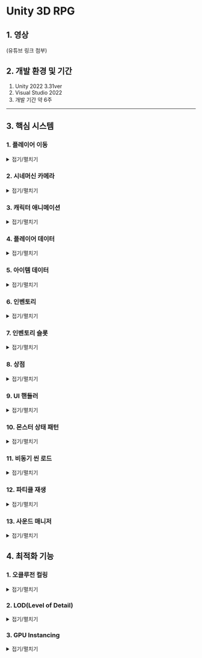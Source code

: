# Unity 3D RPG

## 1. 영상
(유튜브 링크 첨부)

## 2. 개발 환경 및 기간
1. Unity 2022 3.31ver
2. Visual Studio 2022
3. 개발 기간 약 6주
---
## 3. 핵심 시스템

### 1. 플레이어 이동
<details><summary>접기/펼치기</summary>
플레이어의 이동은 유니티의 Input System을 사용해서 만들었습니다.
먼저 GetAxisRaw를 사용하여 Horizontal과 Vertical의 값을 Vector2로 가져옵니다.
가져온 Vector2의 값의 벡터를 정규화해준 뒤 입력받은 키값의 방향으로 캐릭터가 바라보게하고
바라본 방향으로 캐릭터가 움직일수 있게 했습니다.

Input의 입력이 없을 경우 캐릭터는 제자리에 서있는 애니메이션을 플레이하고
입력이 있을 경우 해당 방향으로 움직이며 달리는 애니메이션이 플레이됩니다.

```C#
private void Move()
{
    input = new Vector2(Input.GetAxisRaw("Horizontal"), Input.GetAxisRaw("Vertical"));
    Vector2 inputDir = input.normalized;
    // 캐릭터가 움직인 방향을 바라보도록 설정
    if (inputDir != Vector2.zero)
    {
        float rotation = Mathf.Atan2(inputDir.x, inputDir.y) * Mathf.Rad2Deg + cameraTransform.eulerAngles.y;
        transform.eulerAngles = Vector3.up * Mathf.SmoothDampAngle(transform.eulerAngles.y, rotation, ref rotationVelocity, rotationTime);
    }

    // targetSpeed 는 속도 * 방향의 크기
    targetSpeed = moveSpeed * inputDir.magnitude;

    //currentSpeed에서 targetSpeed까지 moveTime동안 변환
    currentSpeed = Mathf.SmoothDamp(currentSpeed, targetSpeed, ref speedVelocity, moveTime);


    transform.Translate(transform.forward * currentSpeed * Time.deltaTime, Space.World);

    if (input != Vector2.zero)
    {
        animator.Play("Run");
    }
    
    else
    {
        animator.Play("Idle");
    }
```

</details>

### 2. 시네머신 카메라
<details><summary>접기/펼치기</summary>
씬을 보여줄수 있는 카메라는 시네머신 카메라의 버추얼 카메라를 사용했습니다.
버추얼 카메라를 사용하여 플레이어를 따라오는 카메라를 쉽게 구현할수 있었으며
마우스의 입력값에 따라 카메라도 같이 회전되도록 했습니다.
시네머신 콜라이더를 사용하여 카메라가 오브젝트와 충돌할시 화면을 더욱 자연스럽게 연출했습니다.
    
![시네머신카메라](https://github.com/user-attachments/assets/3d3c5904-ac67-4918-82aa-3ec96ef6d16f)
</details>

### 3. 캐릭터 애니메이션
<details><summary>접기/펼치기</summary>
플레이어의 애니메이션은 플레이어 매니저에서 현재 상태에 따라 애니메이션이 나오도록 구현했습니다.
공격,구르기,달리기 등의 애니메이션이 플레이어가 입력한 값에 따라 실행될 경우
다른 애니메이션이 재생되지 못하도록 플레이어의 상태를 애니메이션 컨트롤러의 bool값으로 넣어 StateMachineBehaviour를 통해 관리했습니다.
    
![애니메이터](https://github.com/user-attachments/assets/1d2940a1-1ea1-476c-ada6-95e59f5c917f)

```C#
private void Die()
{
    if (playerState.hp <= 0 && isDie == false)
    {
        isDie = true;
        animator.Play("Die");
        playerHitBox.SetActive(false);
        Invoke("Respawn", 3f);
    }
}

private void Attack()
{
    if (isInteracting == false && Input.GetMouseButtonDown(0))
    {
        animator.Play("Attack");
    }
}
private void Roll()
{
    if(playerState.stamina >= 20 && isInteracting == false && Input.GetKeyDown(KeyCode.Space))
    {
        playerState.stamina -= 20;
        animator.Play("Roll");
    }   
}
void Update()
{
    isInteracting = animator.GetBool("isInteracting");
    if (isInteracting == false)
    {
        Move();
        Attack();
        Roll();
    }
    Die();
    
}
```

</details>

### 4. 플레이어 데이터
<details><summary>접기/펼치기</summary>
게임내에서 데이터를 저장하는 용도로 스크립터블 오브젝트를 사용했습니다.
스크립터블 오브젝트는 데이터를 중복으로 생성하는 것을 방지하여 프로젝트의 메모리를 줄이는데 이점으로 발생합니다.
또한 빌드후 스크립터블 오브젝트는 데이터를 수정할 수 없고 스크립터블 오브젝트는 에셋으로 관리되기에 에셋 업데이트를 통해 수정이 가능합니다.

![스크립터블오브젝트](https://github.com/user-attachments/assets/91704279-9080-488a-91a0-248947cb2a59)

</details>

### 5. 아이템 데이터
<details><summary>접기/펼치기</summary>
아이템 데이터는 스크립터블 오브젝트를 사용하여 각 아이템의 타입과 아이템의 정보들을 저장했습니다.
    
![아이템데이터](https://github.com/user-attachments/assets/c71f64c9-57af-4b11-9b90-2b0369922bb0)
  
```C#
public enum ItemType
{
    WEAPON,
    ARMOR,
    POTION,
}
public class ItemData : ScriptableObject
{
    public GameObject prefab;
    public Vector3 position;
    public int id;
    public ItemType type;
    public string _name;
    public string description;
    public int value;
    public Sprite icon;
    public Sprite bigImage;
    public int rarerity;
    public int price;
    public int status;
}
```

</details>

### 6. 인벤토리
<details><summary>접기/펼치기</summary>
인벤토리는 싱글톤 패턴을 통해 인벤토리 매니저로 클래스를 관리했습니다.
인벤토리를 열때마다 인벤토리 칸의 각 아이템의 정보를 업데이트하고
아이템에 마우스 커서를 가져다댈시 아이템의 정보가 하이라이트창에서 따로 표시가 되게 했습니다.

![인벤토리와 하이라이트창](https://github.com/user-attachments/assets/c6fb883f-0a99-4529-b780-5abffad99df0)

<details><summary>코드 보기</summary>
        
```C#
public class InventoryManager : Singleton<InventoryManager>
{
[SerializeField] public GameObject inventory;
public Transform itemContect;
public List<ItemInventoryUI> ItemInventoryUISlots;
public delegate void OnItemChanged();
public static event OnItemChanged onItemChagedCallback;
[SerializeField] public GameObject hilightItem;
[SerializeField] Image hilightItemImage;
[SerializeField] TextMeshProUGUI hilightItemName;
[SerializeField] TextMeshProUGUI hilightItemDescription;
private void Start()
{
    ListItem();
    // 시작 할 때 아이템이 있으면 인벤토리 UI 업데이트 
}
private void Update()
{
    if (Input.GetKeyDown(KeyCode.I))
    {
        bool isActive = !inventory.activeSelf;
        inventory.SetActive(isActive); // 인벤토리 UI 활성화/비활성화 토글
                                       // 인벤토리가 활성화되면 마우스 커서를 표시하고, 그렇지 않으면 숨깁니다.
        Cursor.visible = isActive;
        // 인벤토리가 활성화되면 마우스 커서를 잠그지 않고, 그렇지 않으면 잠급니다.
        Cursor.lockState = isActive ? CursorLockMode.None : CursorLockMode.Locked;
    }
}
public void Add(ItemData newItem)
{
    ItemData existingItem = PlayerInfomationManager.Instance.playerState.items.Find(item => item._name == newItem._name);
    if (existingItem != null)
    {
        existingItem.value += 1;
        // 같은 아이템이면 카운트 +1
    }
    else
    {
        newItem.value = 1;
        PlayerInfomationManager.Instance.playerState.items.Add(newItem);
        // 새로운 아이템이면 추가
    }
    onItemChagedCallback?.Invoke(); // 아이템 변경 이벤트 발생
}

public void Remove(ItemData item)
{
    ItemData itemToRemove = PlayerInfomationManager.Instance.playerState.items.Find(i => i._name == item._name);
    if (itemToRemove != null && itemToRemove.value > 0)
    {
        itemToRemove.value -= 1;
        int index = PlayerInfomationManager.Instance.playerState.items.IndexOf(itemToRemove);
        ItemInventoryUISlots[index].countItemText.text = itemToRemove.value.ToString();
        Debug.Log("포션 사용");

        if (itemToRemove.value == 0)
        {
            Debug.Log("포션 사라짐");
            ItemInventoryUISlots[index].gameObject.SetActive(false);
            PlayerInfomationManager.Instance.playerState.items.Remove(itemToRemove);
        }

        onItemChagedCallback?.Invoke();
    }
}
public void ListItem()
{
    foreach (Transform child in itemContect)
    {
        child.gameObject.SetActive(false);
        // 빈 슬롯 다 지우고
    }
    foreach (Transform child in itemContect)
    {
        if (!child.gameObject.activeSelf)
        // 빈 슬롯 상태에서
        {
            for (int i = 0; i < PlayerInfomationManager.Instance.playerState.items.Count; i++)
            {
                // 아이템 먹은 만큼 슬롯 활성화하고 UI 업데이트
                ItemInventoryUISlots[i].gameObject.SetActive(true);
                ItemInventoryUISlots[i].itemNameText.text = PlayerInfomationManager.Instance.playerState.items[i]._name;
                ItemInventoryUISlots[i].itemIconImage.sprite = PlayerInfomationManager.Instance.playerState.items[i].icon;
                ItemInventoryUISlots[i].itemBigImage.sprite = PlayerInfomationManager.Instance.playerState.items[i].bigImage;
                ItemInventoryUISlots[i].countItemText.text = $"{PlayerInfomationManager.Instance.playerState.items[i].value}";
                ItemInventoryUISlots[i].currentItemData = PlayerInfomationManager.Instance.playerState.items[i];
                // 슬롯에 커렌트 아이템을 넣어 이 아이템이 무엇인지 알게 해준다
            }
        }
    }
}
public void HilightItem(ItemData itemData)
{
    hilightItemImage.sprite = itemData.bigImage;
    hilightItemDescription.text = itemData.description;
    hilightItemName.text = itemData._name;
}
 ```
</details>
</details>

### 7. 인벤토리 슬롯
<details><summary>접기/펼치기</summary>
인벤토리 슬롯은 인벤토리 칸마다의 기능을 구현했습니다.
IPointerEnterHandler,IPointerExitHandler,IPointerClickHandler 3개의 인터페이스를 상속받았습니다.
IPointerEnterHandler,IPointerExitHandler의 기능으로 슬롯에 커서를 가져다댈시 인벤토리 매니저에 해당 아이템의 정보를 전달함으로써 아이템 정보창이 열리게 닫히게 됩니다.
IPointerClickHandler의 경우 아이템 사용 및 장비의 장착 해제를 구현했습니다.

<details><summary>코드 보기</summary>

```C#
    public void OnPointerEnter(PointerEventData eventData)
    {
        InventoryManager.Instance.hilightItem.transform.position = eventData.position;
        InventoryManager.Instance.hilightItem.SetActive(true);
        InventoryManager.Instance.HilightItem(currentItemData);
    }
    public void OnPointerExit(PointerEventData eventData)
    {
        InventoryManager.Instance.hilightItem.SetActive(false);
    }
    public void OnPointerClick(PointerEventData eventData)
    {
        if (currentItemData.type == ItemType.POTION)
        {
            Debug.Log("포션 마신다!");
            InventoryManager.Instance.Remove(currentItemData);
            PlayerInfomationManager.Instance.playerState.hp += 50;
            if(PlayerInfomationManager.Instance.playerState.hp >= PlayerInfomationManager.Instance.playerState.maxHp)
            {
                PlayerInfomationManager.Instance.playerState.hp = PlayerInfomationManager.Instance.playerState.maxHp;
            }
            // 포션은 소비아이템, 갯수가 0이되면 사라진다
        }
        ChangeWeapon(eventData);
        // 무기와 방어구는 계속 인벤토리에 있으면서 교체
        Time.timeScale = 1.0f;
    }

    public void ChangeWeapon(PointerEventData eventData)
    {
        if (currentItemData == null)
        {
            return;
        }
        if (currentItemData.type == ItemType.WEAPON)
        {
            // 장착 해제
            if(PlayerInfomationManager.Instance.playerState.currentWeapon == currentItemData)
            {
                PlayerInfomationManager.Instance.playerState.currentWeapon = null;
                PlayerInfomationManager.Instance.weaponEquipment.sprite = null;
                PlayerInfomationManager.Instance.playerState.attackPoint -= currentItemData.status;
            }
            // 장착중인 장비가 없을때 장비 장착
            else if (PlayerInfomationManager.Instance.playerState.currentWeapon == null)
            {
                PlayerInfomationManager.Instance.playerState.currentWeapon = currentItemData;
                PlayerInfomationManager.Instance.weaponEquipment.sprite = currentItemData.bigImage;
                PlayerInfomationManager.Instance.playerState.attackPoint += currentItemData.status;
            }
            // 장착중인 장비가 있을때 장비 교체
            else
            {
                PlayerInfomationManager.Instance.playerState.attackPoint -= PlayerInfomationManager.Instance.playerState.currentWeapon.status;
                PlayerInfomationManager.Instance.playerState.currentWeapon = currentItemData;
                PlayerInfomationManager.Instance.weaponEquipment.sprite = currentItemData.bigImage;
                PlayerInfomationManager.Instance.playerState.attackPoint += currentItemData.status;
            }
            Debug.Log("무기 장착");
        }
        else if(currentItemData.type == ItemType.ARMOR)
        {
            // 장착 해제
            if(PlayerInfomationManager.Instance.playerState.currentArmor == currentItemData)
            {
                PlayerInfomationManager.Instance.playerState.currentArmor = null;
                PlayerInfomationManager.Instance.armorEquipment.sprite = null;
                PlayerInfomationManager.Instance.playerState.defencePoint -= currentItemData.status;
            }
            // 장착중인 장비가 없을때 장비 장착
            else if(PlayerInfomationManager.Instance.playerState.currentArmor == null)
            {
                PlayerInfomationManager.Instance.playerState.currentArmor = currentItemData;
                PlayerInfomationManager.Instance.armorEquipment.sprite = currentItemData.bigImage;
                PlayerInfomationManager.Instance.playerState.defencePoint += currentItemData.status;
            }
            // 장착중인 장비가 있을때 장비 교체
            else
            {
                PlayerInfomationManager.Instance.playerState.defencePoint -= PlayerInfomationManager.Instance.playerState.currentArmor.status;
                PlayerInfomationManager.Instance.playerState.currentArmor = currentItemData;
                PlayerInfomationManager.Instance.armorEquipment.sprite = currentItemData.bigImage;
                PlayerInfomationManager.Instance.playerState.defencePoint += currentItemData.status;
            }
            Debug.Log("방어구 장착");
        }

        PlayerInfomationManager.Instance.UpdateStat();

        
        // 인벤토리에서 해당 장비를 누르면 장착
    }

```
</details>
</details>

### 8. 상점
<details><summary>접기/펼치기</summary>
상점은 스크롤바와 버티컬 레이아웃을 사용하여 아이템을 정렬한뒤
각각의 아이템의 정보를 넣고 구매 버튼으로 아이템에 해당하는 가격을 지불하여
인벤토리에 아이템이 추가되도록 구현했습니다.

<details><summary>코드 보기</summary>

```C#
List<ItemData> shopItems = new List<ItemData>();
public List<ShopSlots> shopSlots;
[SerializeField] ItemData armor;
[SerializeField] ItemData armor2;
[SerializeField] ItemData weapon;
[SerializeField] ItemData weapon2;
[SerializeField] ItemData potion;
public Transform itemContect;


private void Start()
{
    shopItems.Add(armor);
    shopItems.Add(armor2);
    shopItems.Add(weapon);
    shopItems.Add(weapon2);
    shopItems.Add(potion);
    
    ListItem();
}
public void ListItem()
{
    foreach (Transform child in itemContect)
    {
        child.gameObject.SetActive(false);
        // 빈 슬롯 다 지우고
    }
    foreach (Transform child in itemContect)
    {
        if (!child.gameObject.activeSelf)
            //빈 슬롯 상태에서
        {
            for (int i = 0; i < shopItems.Count; i++)
            {
                // 아이템 먹은 만큼 슬롯 활성화하고 UI 업데이트
                shopSlots[i].gameObject.SetActive(true);
                shopSlots[i].itemNameText.text = shopItems[i]._name;
                shopSlots[i].itemIconImage.sprite = shopItems[i].icon;
                shopSlots[i].itemBigImage.sprite = shopItems[i].bigImage;
                shopSlots[i].itemPrice.text = $"{shopItems[i].price}";
                shopSlots[i].itemDescription.text = shopItems[i].description;
                shopSlots[i].currentItemData = shopItems[i];
                // 슬롯에 커렌트 아이템을 넣어 이 아이템이 무엇인지 알게 해준다
            }
        }
    }
}
public void BuyItem()
{
    if(PlayerInfomationManager.Instance.playerState.gold >= currentItemData.price)
    {
        PlayerInfomationManager.Instance.playerState.gold -= currentItemData.price;
        InventoryManager.Instance.Add(currentItemData);
        InventoryManager.Instance.ListItem();
    }
}
```

</details>
</details>

### 9. UI 핸들러
<details><summary>접기/펼치기</summary>
UI 핸들러는 인벤토리,상점,플레이어 정보창 등 UI를 드래그 앤 드랍으로 위치를 옮길수 있는 기능입니다.
IPointerDownHandler, IDragHandler를 인터페이스로 상속받아 구현했습니다.
<details><summary>코드 보기</summary>
    
```C#
    public class InventoryHandler : MonoBehaviour, IPointerDownHandler, IDragHandler
    
    [SerializeField]
    private Transform targetTransform; // 이동될 UI

    private Vector2 beginPoint;
    private Vector2 moveBegin;

    private void Awake()
    {
        // 이동 대상 UI를 지정하지 않은 경우, 자동으로 부모로 초기화
        if (targetTransform == null)
            targetTransform = transform.parent;
    }

    // 드래그 시작 위치 지정
    void IPointerDownHandler.OnPointerDown(PointerEventData eventData)
    {
        beginPoint = targetTransform.position;
        moveBegin = eventData.position;
    }
    
    // 드래그 : 마우스 커서 위치로 이동
    void IDragHandler.OnDrag(PointerEventData eventData)
    {
        targetTransform.position = beginPoint + (eventData.position - moveBegin);
    }

 ```
</details>
</details>


### 10. 몬스터 상태 패턴
<details><summary>접기/펼치기</summary>
몬스터의 기본이 되는 스크립트를 만들면서 상태 패턴을 사용했습니다.
각각의 상태마다 조건을 달리하며 몬스터의 상태를 관리할 수 있고 유지,관리가 쉬워지는 장점이 있습니다.
이후 몬스터마다 해당 스크립트를 상속받은 뒤 각 몬스터의 정보는 스크립터블 오브젝트를 통해 가져왔습니다.
이때 스크립터블 오브젝트에 몬스터의 정보를 스크립터블 오브젝트에 바로 연결할 경우
해당 스크립터블 오브젝트를 상속받는 다른 몬스터에게도 영향이 가기 때문에
몬스터의 변수를 따로 선언하여 스크립터블 오브젝트의 데이터를 넣어줬습니다.
상속과 상태패턴,스크립터블 오브젝트를 통해 여러 종류의 몬스터를 구현하기 쉽도록 설계했습니다.


<details><summary>상태패턴 코드</summary>
    
```C#
    enum State
    {
        Idle,
        Move,
        Attack,
        Die,
    }
    public class Monster : MonoBehaviour
    {
        [SerializeField] NavMeshAgent navMeshAgent;
        [SerializeField] protected Animator animator;
        [SerializeField] protected GameObject player;
        [SerializeField] protected Collider playerWeapon;
        [SerializeField] protected BasePlayerState playerState;
        [SerializeField] protected Collider playerHitBox;
    
        State state;
    
        void Start()
        {
            animator = GetComponent<Animator>();
            navMeshAgent = GetComponent<NavMeshAgent>();
    
            state = State.Idle;
            player = GameObject.FindGameObjectWithTag("Player");
            playerWeapon = GameObject.Find("LongSwordMesh").GetComponent<Collider>();
            playerHitBox = GameObject.FindGameObjectWithTag("Hit Box").GetComponent<Collider>();
        }
    
        void Update()
        {
            switch (state)
            {
                case State.Idle: Idle();
                    break;
                case State.Move: Move();
                    break;
                case State.Attack: Attack();
                    break;
                case State.Die: Die();
                    break;
            }
    
        }
    
        protected void Die()
        {
            state = State.Die;
            animator.Play("Die");
            StartCoroutine(Remove());
        }
    
    
        protected void Attack()
        {
            animator.SetTrigger("Attack");
            navMeshAgent.SetDestination(transform.position);
            transform.LookAt(new Vector3(player.transform.position.x, transform.position.y, player.transform.position.z));
            if (Vector3.Distance(transform.position, player.transform.position) >= 2)
            {
                state = State.Move;
            }
        }
    
        protected void Move()
        {
            animator.SetTrigger("Move");
            navMeshAgent.SetDestination(player.transform.position);
            transform.LookAt(new Vector3(player.transform.position.x, transform.position.y, player.transform.position.z));
            if (Vector3.Distance(transform.position, player.transform.position) < 2)
            {
                state = State.Attack;
            }
            else if(Vector3.Distance(transform.position, player.transform.position) >= 15)
            {
                state = State.Idle;
            }
        }
    
        protected void Idle()
        {
            navMeshAgent.SetDestination(transform.position);
            animator.SetTrigger("Idle");
            if (Vector3.Distance(transform.position, player.transform.position) < 15)
            {
                state = State.Move;
            }
        }
    
        IEnumerator Remove()
        {
            yield return new WaitForSeconds(10);
            gameObject.SetActive(false);
        }
    }
 ```
</details>
<details><summary>몬스터 코드</summary>

```C#
    public class Spider : Monster
{
    [SerializeField] BaseMonsterStatus monsterStatus;

    [SerializeField] int hp;
    [SerializeField] int attack;
    [SerializeField] int defence;
    [SerializeField] int rewardExp;
    [SerializeField] int rewardGold;
    void Awake()
    {
        hp = monsterStatus.Hp;
        attack = monsterStatus.AttackPoint;
        defence = monsterStatus.DefencePoint;
        rewardExp = monsterStatus.rewardExp;
        rewardGold = monsterStatus.rewardGold;
    }
    private void OnTriggerEnter(Collider other)
    {
        if (player.GetComponent<Animator>().GetBool("isAttacking") == true && other == playerWeapon)
        {
            animator.Play("Hit");
            hp -= playerState.attackPoint - defence;
        }
        if (player.GetComponent<Animator>().GetBool("isRolling") == false && animator.GetBool("isAttacking") == true && other == playerHitBox)
        {
            player.GetComponent<Animator>().Play("Hit");
            playerState.hp -= attack - playerState.defencePoint;
        }
    }
    private void LateUpdate()
    {
        if (hp <= 0)
        {
            Die();
        }
    }
}
```

</details>
</details>

### 11. 비동기 씬 로드
<details><summary>접기/펼치기</summary>
유니티에서는 비동기 씬 로드를 위해서 AasyncOperation 함수를 지원하고 있습니다.
AasyncOperation는 코루틴을 이용해서 비동기적 로드를 구현할 수 있게 해줍니다.
이를 이용하여 비동기 씬 로드를 구현했습니다.
<details><summary>접기/펼치기</summary>
    
```
public class SceneManagement : Singleton<SceneManagement>
{
    [SerializeField] Image screenImage;
    public void StartLoadScene(int num)
    {
        Instance.StartCoroutine(AsyncLoad(num));
    }
    private void OnEnable()
    {
        SceneManager.sceneLoaded += OnSceneLoaded;
    }

    public IEnumerator FadeIn()
    {
        screenImage.gameObject.SetActive(true);
        Color color = screenImage.color;
        color.a = 1f;
        while (color.a > 0f)
        {
            color.a -= Time.deltaTime;
            screenImage.color = color;
            if (color.a <= 0)
            {
                screenImage.gameObject.SetActive(false);
            }
        }
        yield return null;
    }
    void OnSceneLoaded(Scene scene, LoadSceneMode mode)
    {
        Debug.Log("SceneLoaded");
        StartCoroutine(FadeIn());
    }
    private void OnDisable()
    {
        SceneManager.sceneLoaded -= OnSceneLoaded;

    }
    public IEnumerator AsyncLoad(int index)
    {
        screenImage.gameObject.SetActive(true);
        AsyncOperation asyncOperation = SceneManager.LoadSceneAsync(index);
        asyncOperation.allowSceneActivation = false;
        // <asyncOperation.allowSceneActivation>
        // 장면이 준비된 즉시 장면이 활성화되는 것을 허용하는 변수입니다.
        Color color = screenImage.color;
        color.a = 0;

        // <asyncOperation.isDone>
        // 해당 동작이 완료되었는지를 나타내는 변수입니다.(읽기전용)
        while (asyncOperation.isDone == false)
        {
            color.a += Time.deltaTime;

            screenImage.color = color;

            // <asyncOperation.progress>
            // 작업의 진행 상태를 나타내는 변수입니다.(읽기전용)
            if (asyncOperation.progress >= 0.9f)
            {
                color.a = Mathf.Lerp(color.a, 1f, Time.deltaTime);

                screenImage.color = color;
                if (color.a >= 1.0f)
                {
                    asyncOperation.allowSceneActivation = true;
                    Debug.Log("SceneLoad");
                    yield break;
                }
            }

            yield return null;
        }

    }
```

</details>

</details>

### 12. 파티클 재생
<details><summary>접기/펼치기</summary>
파티클은 플레이어 캐릭터의 애니메이션 타이밍에 맞춰서 재생되도록 만들었습니다.
공격을 휘두르는 애니메이션에 이벤트를 등록하여 해당 파티클의 함수명과 List 인덱스를 호출하여
애니메이션이 동작중에 파티클이 같이 플레이 되도록 만들었습니다.

![애니메이션이벤트파티클](https://github.com/user-attachments/assets/6064e6bf-9365-414d-a401-e44ef6c0a150)

```C#
public class ParticleManager : Singleton<ParticleManager>
{
    [SerializeField] public ParticleSystem[] particleSystems;

    void ParticlePlay(int num)
    {
        particleSystems[num].Play();
    }
}
```

</details>

### 13. 사운드 매니저
<details><summary>접기/펼치기</summary>
사운드 매니저는 싱글톤으로 클래스를 관리하였으며 리소스 폴더에 있는 사운드클립을 딕셔너리에 저장하여 전역에서 오디오클립을 플레이할 수 있도록 했습니다.

```C#
    [SerializeField] private AudioSource musicSource;
    [SerializeField] private AudioSource effectsSource;
    [SerializeField] private AudioSource footstepSource;
    private Dictionary<string, AudioClip> audioClips = new Dictionary<string, AudioClip>();
    private void Start()
    {
        LoadAudioClips();
    }
    public void PlayMusic(string clipName)
    {
        if (audioClips.ContainsKey(clipName))
        {
            musicSource.clip = audioClips[clipName];
            musicSource.loop = true;
            musicSource.Play();
        }
    }
    public void PlayEffect(string clipName)
    {
        if (audioClips.ContainsKey(clipName))
        {
            effectsSource.PlayOneShot(audioClips[clipName]);
        }
    }
    private void LoadAudioClips()
    {
        AudioClip[] clips = Resources.LoadAll<AudioClip>("Sounds");
        foreach (AudioClip clip in clips)
        {
            if (!audioClips.ContainsKey(clip.name))
            {
                audioClips.Add(clip.name, clip);
            }
        }
    }
    public void PlayFootstep(string clipName)
    {
        if (audioClips.ContainsKey(clipName))
        {
            footstepSource.clip = audioClips[clipName];
            footstepSource.loop = true;
            if (!footstepSource.isPlaying) footstepSource.Play();
        }
    }

    public void StopFootstep()
    {
        if (footstepSource.isPlaying)
        {
            footstepSource.Stop();
        }
    }
```
</details>

## 4. 최적화 기능
### 1. 오클루전 컬링
<details><summary>접기/펼치기</summary>
오클루전 컬링은 다른 오브젝트에 가려진 카메라에 보이지않는 오브젝트를 렌더링하지 않음으로써 렌더링속도를 향상 시켜주는 최적화 기법입니다.
오브젝트는 오클루더와 오클루디로 나누어지며 오클루더는 가려진 오브젝트와 오브젝트를 가리는 오브젝트 두개를 포함하며
오클루디는 다른 오브젝트를 가리는 오브젝트만을 의미합니다.

![오클루전컬링](https://github.com/user-attachments/assets/c6ea8a3c-c47f-44c9-b04f-6ecaf4854850)
    
</details>

### 2. LOD(Level of Detail)
<details><summary>접기/펼치기</summary>
LOD는 오브젝트를 카메라에서 렌더링하는 거리에 따라 여러 단계로 나눠서 렌더링하는 기술입니다.
오브젝트가 카메라와 거리가 멀 경우 디테일한 렌더링이 요구되지 않기 때문에 낮은 텍스쳐로 렌더링을 하면서
렌더링 속도를 향상시키는 기법입니다.

![LOD](https://github.com/user-attachments/assets/44e36b5b-4a1b-46ac-865a-a53a3649d95c)

</details>

### 3. GPU Instancing
<details><summary>접기/펼치기</summary>

GPU 인스턴싱은 유니티에서 드로아 콜을 줄이기 위해 사용하는 최적화 기법 중 하나입니다.
씬내에서 같은 메시를 동시에 렌더링 하여 렌더링 속도를 향상시켜줍니다.

메테리얼 인스펙터 창 하단의 어드밴스 옵션에서 GPU 인스턴싱을 사용할 수 있습니다.

단, RenderPipe에서 SRP Batcher와 동시에 사용이 불가능하니 둘 중 하나만 사용할 수 있습니다.

![GPU인스턴싱](https://github.com/user-attachments/assets/021a1cac-4b49-426b-b232-2423e7be8c2a)

</details>
